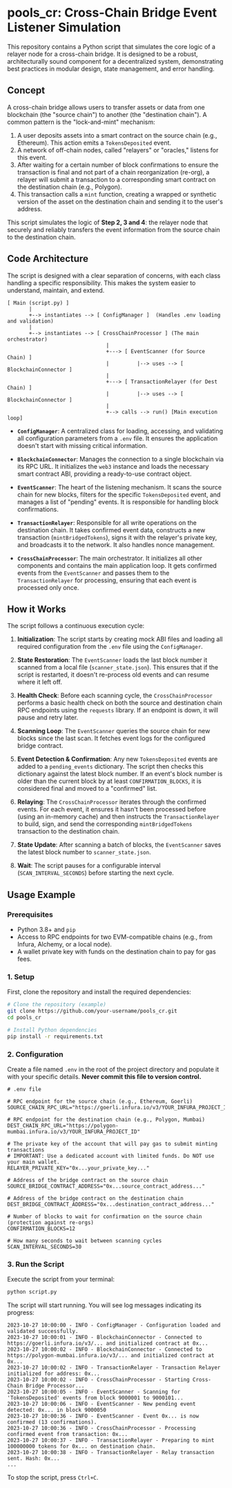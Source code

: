 # pools_cr: Cross-Chain Bridge Event Listener Simulation

This repository contains a Python script that simulates the core logic of a relayer node for a cross-chain bridge. It is designed to be a robust, architecturally sound component for a decentralized system, demonstrating best practices in modular design, state management, and error handling.

## Concept

A cross-chain bridge allows users to transfer assets or data from one blockchain (the "source chain") to another (the "destination chain"). A common pattern is the "lock-and-mint" mechanism:

1.  A user deposits assets into a smart contract on the source chain (e.g., Ethereum). This action emits a `TokensDeposited` event.
2.  A network of off-chain nodes, called "relayers" or "oracles," listens for this event.
3.  After waiting for a certain number of block confirmations to ensure the transaction is final and not part of a chain reorganization (re-org), a relayer will submit a transaction to a corresponding smart contract on the destination chain (e.g., Polygon).
4.  This transaction calls a `mint` function, creating a wrapped or synthetic version of the asset on the destination chain and sending it to the user's address.

This script simulates the logic of **Step 2, 3 and 4**: the relayer node that securely and reliably transfers the event information from the source chain to the destination chain.

## Code Architecture

The script is designed with a clear separation of concerns, with each class handling a specific responsibility. This makes the system easier to understand, maintain, and extend.

```
[ Main (script.py) ]
       |
       +--> instantiates --> [ ConfigManager ]  (Handles .env loading and validation)
       |
       +--> instantiates --> [ CrossChainProcessor ] (The main orchestrator)
                                |
                                +---> [ EventScanner (for Source Chain) ]
                                |         |--> uses --> [ BlockchainConnector ]
                                |
                                +---> [ TransactionRelayer (for Dest Chain) ]
                                |         |--> uses --> [ BlockchainConnector ]
                                |
                                +--> calls --> run() [Main execution loop]
```

*   **`ConfigManager`**: A centralized class for loading, accessing, and validating all configuration parameters from a `.env` file. It ensures the application doesn't start with missing critical information.

*   **`BlockchainConnector`**: Manages the connection to a single blockchain via its RPC URL. It initializes the `web3` instance and loads the necessary smart contract ABI, providing a ready-to-use contract object.

*   **`EventScanner`**: The heart of the listening mechanism. It scans the source chain for new blocks, filters for the specific `TokensDeposited` event, and manages a list of "pending" events. It is responsible for handling block confirmations.

*   **`TransactionRelayer`**: Responsible for all write operations on the destination chain. It takes confirmed event data, constructs a new transaction (`mintBridgedTokens`), signs it with the relayer's private key, and broadcasts it to the network. It also handles nonce management.

*   **`CrossChainProcessor`**: The main orchestrator. It initializes all other components and contains the main application loop. It gets confirmed events from the `EventScanner` and passes them to the `TransactionRelayer` for processing, ensuring that each event is processed only once.

## How it Works

The script follows a continuous execution cycle:

1.  **Initialization**: The script starts by creating mock ABI files and loading all required configuration from the `.env` file using the `ConfigManager`.

2.  **State Restoration**: The `EventScanner` loads the last block number it scanned from a local file (`scanner_state.json`). This ensures that if the script is restarted, it doesn't re-process old events and can resume where it left off.

3.  **Health Check**: Before each scanning cycle, the `CrossChainProcessor` performs a basic health check on both the source and destination chain RPC endpoints using the `requests` library. If an endpoint is down, it will pause and retry later.

4.  **Scanning Loop**: The `EventScanner` queries the source chain for new blocks since the last scan. It fetches event logs for the configured bridge contract.

5.  **Event Detection & Confirmation**: Any new `TokensDeposited` events are added to a `pending_events` dictionary. The script then checks this dictionary against the latest block number. If an event's block number is older than the current block by at least `CONFIRMATION_BLOCKS`, it is considered final and moved to a "confirmed" list.

6.  **Relaying**: The `CrossChainProcessor` iterates through the confirmed events. For each event, it ensures it hasn't been processed before (using an in-memory cache) and then instructs the `TransactionRelayer` to build, sign, and send the corresponding `mintBridgedTokens` transaction to the destination chain.

7.  **State Update**: After scanning a batch of blocks, the `EventScanner` saves the latest block number to `scanner_state.json`.

8.  **Wait**: The script pauses for a configurable interval (`SCAN_INTERVAL_SECONDS`) before starting the next cycle.

## Usage Example

### Prerequisites
*   Python 3.8+ and `pip`
*   Access to RPC endpoints for two EVM-compatible chains (e.g., from Infura, Alchemy, or a local node).
*   A wallet private key with funds on the destination chain to pay for gas fees.

### 1. Setup

First, clone the repository and install the required dependencies:

```bash
# Clone the repository (example)
git clone https://github.com/your-username/pools_cr.git
cd pools_cr

# Install Python dependencies
pip install -r requirements.txt
```

### 2. Configuration

Create a file named `.env` in the root of the project directory and populate it with your specific details. **Never commit this file to version control.**

```dotenv
# .env file

# RPC endpoint for the source chain (e.g., Ethereum, Goerli)
SOURCE_CHAIN_RPC_URL="https://goerli.infura.io/v3/YOUR_INFURA_PROJECT_ID"

# RPC endpoint for the destination chain (e.g., Polygon, Mumbai)
DEST_CHAIN_RPC_URL="https://polygon-mumbai.infura.io/v3/YOUR_INFURA_PROJECT_ID"

# The private key of the account that will pay gas to submit minting transactions
# IMPORTANT: Use a dedicated account with limited funds. Do NOT use your main wallet.
RELAYER_PRIVATE_KEY="0x...your_private_key..."

# Address of the bridge contract on the source chain
SOURCE_BRIDGE_CONTRACT_ADDRESS="0x...source_contract_address..."

# Address of the bridge contract on the destination chain
DEST_BRIDGE_CONTRACT_ADDRESS="0x...destination_contract_address..."

# Number of blocks to wait for confirmation on the source chain (protection against re-orgs)
CONFIRMATION_BLOCKS=12

# How many seconds to wait between scanning cycles
SCAN_INTERVAL_SECONDS=30
```

### 3. Run the Script

Execute the script from your terminal:

```bash
python script.py
```

The script will start running. You will see log messages indicating its progress:

```
2023-10-27 10:00:00 - INFO - ConfigManager - Configuration loaded and validated successfully.
2023-10-27 10:00:01 - INFO - BlockchainConnector - Connected to https://goerli.infura.io/v3/... and initialized contract at 0x...
2023-10-27 10:00:02 - INFO - BlockchainConnector - Connected to https://polygon-mumbai.infura.io/v3/... and initialized contract at 0x...
2023-10-27 10:00:02 - INFO - TransactionRelayer - Transaction Relayer initialized for address: 0x...
2023-10-27 10:00:02 - INFO - CrossChainProcessor - Starting Cross-Chain Bridge Processor...
2023-10-27 10:00:05 - INFO - EventScanner - Scanning for 'TokensDeposited' events from block 9000001 to 9000101...
2023-10-27 10:00:06 - INFO - EventScanner - New pending event detected: 0x... in block 9000050
2023-10-27 10:00:36 - INFO - EventScanner - Event 0x... is now confirmed (13 confirmations).
2023-10-27 10:00:36 - INFO - CrossChainProcessor - Processing confirmed event from transaction: 0x...
2023-10-27 10:00:37 - INFO - TransactionRelayer - Preparing to mint 100000000 tokens for 0x... on destination chain.
2023-10-27 10:00:38 - INFO - TransactionRelayer - Relay transaction sent. Hash: 0x...
...
```

To stop the script, press `Ctrl+C`.
